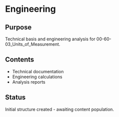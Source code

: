 # Engineering

## Purpose
Technical basis and engineering analysis for 00-60-03_Units_of_Measurement.

## Contents
- Technical documentation
- Engineering calculations
- Analysis reports

## Status
Initial structure created - awaiting content population.
